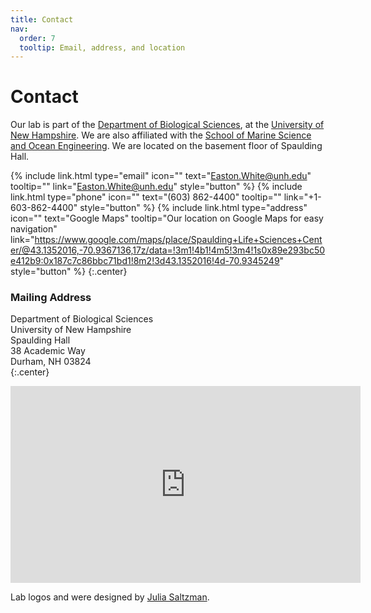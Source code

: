 ```yaml
---
title: Contact
nav:
  order: 7
  tooltip: Email, address, and location
---
```


# <i class="fas fa-envelope"></i>Contact

Our lab is part of the [Department of Biological Sciences](https://colsa.unh.edu/biological-sciences), at the [University of New Hampshire](https://www.unh.edu/). We are also affiliated with the [School of Marine Science and Ocean Engineering](https://marine.unh.edu/).
We are located on the basement floor of Spaulding Hall.

{%
  include link.html
  type="email"
  icon=""
  text="Easton.White@unh.edu"
  tooltip=""
  link="Easton.White@unh.edu"
  style="button"
%}
{%
  include link.html
  type="phone"
  icon=""
  text="(603) 862-4400"
  tooltip=""
  link="+1-603-862-4400"
  style="button"
%}
{%
  include link.html
  type="address"
  icon=""
  text="Google Maps"
  tooltip="Our location on Google Maps for easy navigation"
  link="https://www.google.com/maps/place/Spaulding+Life+Sciences+Center/@43.1352016,-70.9367136,17z/data=!3m1!4b1!4m5!3m4!1s0x89e293bc50e412b9:0x187c7c86bbc71bd1!8m2!3d43.1352016!4d-70.9345249"
  style="button"
%}
{:.center}



### <i class="fas fa-mail-bulk"></i>Mailing Address

Department of Biological Sciences  
University of New Hampshire  
Spaulding Hall  
38 Academic Way  
Durham, NH 03824  
{:.center}

<iframe width="560" height="315" src="https://www.youtube.com/embed/slaH45F37-k" title="YouTube video player" frameborder="0" allow="accelerometer; autoplay; clipboard-write; encrypted-media; gyroscope; picture-in-picture" allowfullscreen></iframe>


Lab logos and were designed by [Julia Saltzman](https://quantmarineecolab.github.io/members/julia-saltzman.html).

